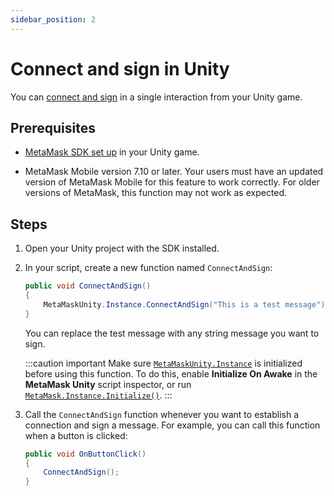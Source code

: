 ```yaml
---
sidebar_position: 2
---
```


# Connect and sign in Unity

You can [connect and sign](index.md) in a single interaction from your Unity game.

## Prerequisites

- [MetaMask SDK set up](../../connect/set-up-sdk/gaming/unity.md) in your Unity game.

- MetaMask Mobile version 7.10 or later.
  Your users must have an updated version of MetaMask Mobile for this feature to work correctly.
  For older versions of MetaMask, this function may not work as expected.

## Steps

1. Open your Unity project with the SDK installed.

2. In your script, create a new function named `ConnectAndSign`:

    ```csharp
    public void ConnectAndSign()
    {
        MetaMaskUnity.Instance.ConnectAndSign("This is a test message");
    }
    ```

    You can replace the test message with any string message you want to sign.

    :::caution important
    Make sure [`MetaMaskUnity.Instance`](../../../reference/sdk-unity-api.md#instance) is
    initialized before using this function.
    To do this, enable **Initialize On Awake** in the **MetaMask Unity** script inspector, or run
    [`MetaMask.Instance.Initialize()`](../../../reference/sdk-unity-api.md#initialize).
    :::

3. Call the `ConnectAndSign` function whenever you want to establish a connection and sign a message.
   For example, you can call this function when a button is clicked:

   ```csharp
   public void OnButtonClick()
   {
       ConnectAndSign();
   }
   ```

